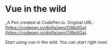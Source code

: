 # Vue in the wild
 _A Pen created at CodePen.io. Original URL: [https://codepen.io/disjfa/pen/OWpXGa](https://codepen.io/disjfa/pen/OWpXGa).

 Start using vue in the wild. You can start right now!